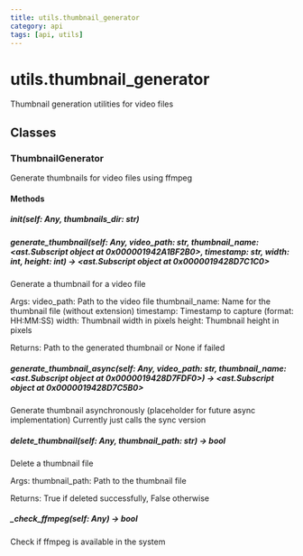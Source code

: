```yaml
---
title: utils.thumbnail_generator
category: api
tags: [api, utils]
---
```


# utils.thumbnail_generator

Thumbnail generation utilities for video files

## Classes

### ThumbnailGenerator

Generate thumbnails for video files using ffmpeg

#### Methods

##### __init__(self: Any, thumbnails_dir: str)



##### generate_thumbnail(self: Any, video_path: str, thumbnail_name: <ast.Subscript object at 0x000001942A1BF2B0>, timestamp: str, width: int, height: int) -> <ast.Subscript object at 0x0000019428D7C1C0>

Generate a thumbnail for a video file

Args:
    video_path: Path to the video file
    thumbnail_name: Name for the thumbnail file (without extension)
    timestamp: Timestamp to capture (format: HH:MM:SS)
    width: Thumbnail width in pixels
    height: Thumbnail height in pixels
    
Returns:
    Path to the generated thumbnail or None if failed

##### generate_thumbnail_async(self: Any, video_path: str, thumbnail_name: <ast.Subscript object at 0x0000019428D7FDF0>) -> <ast.Subscript object at 0x0000019428D7C5B0>

Generate thumbnail asynchronously (placeholder for future async implementation)
Currently just calls the sync version

##### delete_thumbnail(self: Any, thumbnail_path: str) -> bool

Delete a thumbnail file

Args:
    thumbnail_path: Path to the thumbnail file
    
Returns:
    True if deleted successfully, False otherwise

##### _check_ffmpeg(self: Any) -> bool

Check if ffmpeg is available in the system

